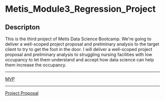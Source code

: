 # Metis_Module3_Regression_Project
## Descripton

This is the third project of Metis Data Science Bootcamp. We're going to deliver a well-scoped project proposal and preliminary analysis to the target client to try to get the foot in the door. I will deliver a well-scoped project proposal and preliminary analysis to struggling nursing facilities with low occupancy to let them understand and accept how data science can help them increase the occupancy.

<!--
***

[Presentation Slides](final_presentation.pdf)

[Project Writeup](project_writeup.md)

[Codes](codes/)

***

[Charts](images/)

[Data](data/)

-->
***

[MVP](mvp.md)

***

[Project Proposal](project_proposal.md)

<!--
***

<summary>Bonus</summary>

![](images/2020_data_diagnostic.png)

</details>
-->
